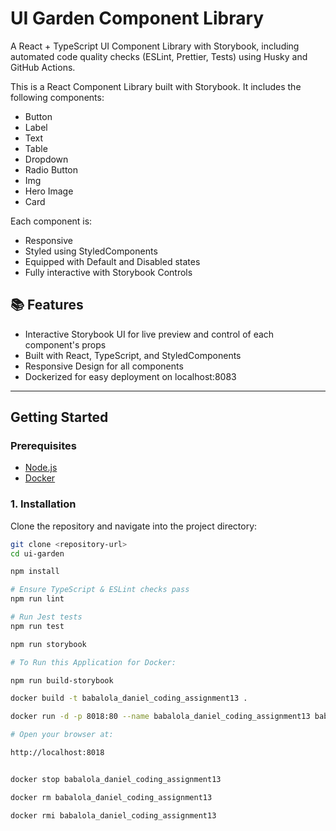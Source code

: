 # UI Garden Component Library

A React + TypeScript UI Component Library with Storybook, including automated code quality checks (ESLint, Prettier, Tests) using Husky and GitHub Actions.

This is a React Component Library built with Storybook. It includes the following components:

- Button
- Label
- Text
- Table
- Dropdown
- Radio Button
- Img
- Hero Image
- Card

Each component is:

- Responsive
- Styled using StyledComponents
- Equipped with Default and Disabled states
- Fully interactive with Storybook Controls

## 📚 Features

- Interactive Storybook UI for live preview and control of each component's props
- Built with React, TypeScript, and StyledComponents
- Responsive Design for all components
- Dockerized for easy deployment on localhost:8083

---

## Getting Started

### Prerequisites

- [Node.js](https://nodejs.org/en/download/)
- [Docker](https://docs.docker.com/get-docker/)

### 1. Installation

Clone the repository and navigate into the project directory:

````bash
git clone <repository-url>
cd ui-garden

npm install

# Ensure TypeScript & ESLint checks pass
npm run lint

# Run Jest tests
npm run test

npm run storybook

# To Run this Application for Docker: 

npm run build-storybook

docker build -t babalola_daniel_coding_assignment13 .

docker run -d -p 8018:80 --name babalola_daniel_coding_assignment13 babalola_daniel_coding_assignment13

# Open your browser at: 

http://localhost:8018


docker stop babalola_daniel_coding_assignment13

docker rm babalola_daniel_coding_assignment13

docker rmi babalola_daniel_coding_assignment13

